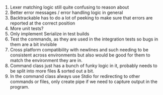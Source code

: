 1. Lexer matching logic still quite confusing to reason about
2. Better error messages / error handling logic in general
3. Backtrackable has to do a lot of peeking to make sure that errors are reported at the correct position
4. More unit tests?
5. Only implement Serialize in test builds
6. Test the commands, as they are used in the integration tests so bugs in them are a bit invisible
7. Cross platform compatibility with newlines and such needing to be consistent across environments but also would be good for them to match the environment they are in.
8. Command class just has a bunch of funky logic in it, probably needs to be split into more files & sorted out a bit.
9. In the command class always use Stdio for redirecting to other commands or files, only create pipe if we need to capture output in the program.
